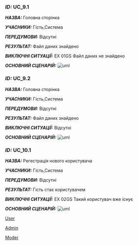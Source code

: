 ### ***ID:*** UC_9.1
    
***НАЗВА:*** Головна сторінка
    
***УЧАСНИКИ:*** Гість,Система

***ПЕРЕДУМОВИ:*** Відсутні

***РЕЗУЛЬТАТ:*** Файл даних знайдено

***ВИКЛЮЧНІ СИТУАЦІЇ:*** EX 01GS Файл даних не знайдено


***ОСНОВНИЙ СЦЕНАРІЙ:***
![uml](http://www.plantuml.com/plantuml/png/VLCnRi904EpzYfDIfA58MjpGH3o09cqah2HIW0XC4Sa5uA2aYA08eiyFZ6E3Ox3vmkwFCdkn1RPEQU2yExkpCtlN6hbtGtVSUxAyzjWPkPwb0yfgqYUlUSep_b0KKa8fvJoXH4AKKyW-hnGT4NnddrBRyZel8zVfUQZyAc0n7IXGjAEC0fwZAgAaQAXeGm7jUAsGZ97Qy9pN06GIYf33eQ7uLRCUD1jFmOVEGAU2sVDI9eW1YEbRFYbYl_4tRdX6XsIkfIngFGxusz9Uu0ZE2s8vsbP_u3fg-7Z_uAgBeTDjQh6eI81F8UlcLbrTjpkbRrN3e0TT9f2zCWg48K1eGoka9nDvMZKnabwLYOMjBgzk1ufceC2FtaC0dU2IJzgoJs6HBmstZMeCJJ695c1eQb2CQN_ED9iLrwzDPVNbWENQwxIeoN1U5ahbMhw1DPDH_nMU2JpLYprUyW91I3qvkhJn7WRFLilfT_58VW40)


### ***ID:*** UC_9.2
    
***НАЗВА:*** Головна сторінка
    
***УЧАСНИКИ:*** Гість,Система

***ПЕРЕДУМОВИ:*** Відсутні

***РЕЗУЛЬТАТ:*** Файл даних знайдено

***ВИКЛЮЧНІ СИТУАЦІЇ:*** Відсутні


***ОСНОВНИЙ СЦЕНАРІЙ:***
![uml](http://www.plantuml.com/plantuml/png/ZL8nJiD04Epl5TVn1zoaum6y00bt111s2YGNTe95Wv82vDJym34ccCHdVs7sHyoIY3Ww8QNotUpEpCxwHb5yzH1FnZSckPY4KPoONy2QSxnA8PbCvSMYmmgDf2ZbpSBXKm79fK0D9pEB3IjJmX_e92Lj7fZayZ6Amt52eNToCwsZHMdn1SVsd1er2whlGwUvM5ufMA51DUHg0mtPGAmakR3eIQpWM5dwIil0_EK_3ivFIlbMPemk6NhDGg-DHSlF6bir9vXRpO3LJX7LtbehmR4c9w6ccczbeLrKtZ6v21ugvMaohEdgBvo6tmEpeT7_MvSdxTtdE6obrXayMt8S70jwvS2aFjELbYJxC-gDvyPgXowtesL_9dE2Z7hu7uk0h-lktep2ssi-kHy0)


### ***ID:*** UC_10.1
    
***НАЗВА:*** Регестрація нового користувача
    
***УЧАСНИКИ:*** Гість,Система

***ПЕРЕДУМОВИ:*** Відсутні

***РЕЗУЛЬТАТ:*** Гість стає користувачем

***ВИКЛЮЧНІ СИТУАЦІЇ:*** EX 02GS Такий користувач вже існує


***ОСНОВНИЙ СЦЕНАРІЙ:***
![uml](http://www.plantuml.com/plantuml/png/VP4zJiD048NxFSL8j2aGfTsaGJb06bgaM8144cHl2YGN_b54WvA2oDJSm8HOGOwzkSBCZNWxGX5Dg2pFllVjUxF3nDx6TZ5zDEbe4IKsDJeW4_2RL99B8Q_4ZZ_vMpAkPKEynoVZHZPwcad9MqmA279PXoOTFoSscgOWVEYiu8Oxhedu21USt7FDHu-3yo1h3stPOQ3oN-0BB5v9Yi2fLFXjfIJUUPS60T91tIkqzyCTXZr0o_3KAFYhb1MkKqtBZR_idyJi840gxgJqBcLBTIRjuDHlAvLasWieOFPONwC5ldI5yYxB0TOXoe3VQIgSEaMkj3Eae4j-vhhGpEOselZXxjxIHHnD0jAE7V8UOAdf-eOkhqPZlEZyoGoZsGJF_0C0)

[User](https://github.com/JenyaKrasulin/Jenya_Taras_Andrew_i_kto-to_ewe/blob/master/docs/use%20cases/User.md)

[Admin](https://github.com/JenyaKrasulin/Jenya_Taras_Andrew_i_kto-to_ewe/blob/master/docs/use%20cases/Admin.md)

[Moder](https://github.com/JenyaKrasulin/Jenya_Taras_Andrew_i_kto-to_ewe/blob/master/docs/use%20cases/Moderator.md)
